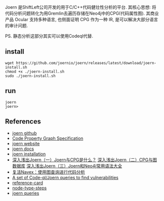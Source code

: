 Joern 是ShiftLeft公司开发的用于C/C++代码健壮性分析的平台. 其核心思想: 将代码分析问题转化为用Gremlin去遍历存储在Neo4j中的CPG(代码属性图). 其商业产品 Ocular 支持多种语言, 也侧面证明 CPG 作为一种 IR, 是可以解决大部分语言的审计问题.

PS. 静态分析这部分其实可以使用Codeql代替.



## install

```
wget https://github.com/joernio/joern/releases/latest/download/joern-install.sh
chmod +x ./joern-install.sh
sudo ./joern-install.sh

```
## run
```
joern
joern>
```


## References

- [joern github](https://github.com/joernio/joern) 
- [Code Property Graph Specification](https://cpg.joern.io/) 
- [joern website](https://joern.io) 
- [joern docs](https://docs.joern.io/)
- [joern installation](https://docs.joern.io/installation/)
- [
深入浅出Joern（一）Joern与CPG是什么？](https://lorexxar.cn/2023/08/21/joern-and-cpg/)
[深入浅出Joern（二）CPG与图数据库](https://lorexxar.cn/2023/08/22/joern2/)
[
深入浅出Joern（三）Joern和Neo4j常用语法大全](https://lorexxar.cn/2023/08/24/joern3/)
- [复活Navex：使用图查询进行代码分析](https://www.freebuf.com/articles/network/236954.html)
- [A set of Code-ql/Joern queries to find vulnerabilities](https://github.com/elManto/StaticAnalysisQueries)
- [reference-card](https://docs.joern.io/cpgql/reference-card/)
- [node-type-steps](https://docs.joern.io/cpgql/node-type-steps/)
- [joern queries](https://queries.joern.io/)



